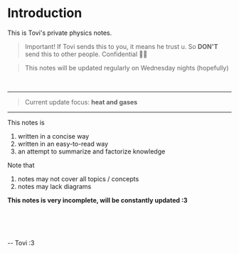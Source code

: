 # Introduction

This is Tovi's private physics notes.

> Important!
> If Tovi sends this to you, it means he trust u. So **DON'T** send this to other people.
> Confidential 🤫🤫

> This notes will be updated regularly on Wednesday nights (hopefully)

<br>

---

> Current update focus: **heat and gases**

---

This notes is
1. written in a concise way
2. written in an easy-to-read way
3. an attempt to summarize and factorize knowledge

Note that
1. notes may not cover all topics / concepts
2. notes may lack diagrams

**This notes is very incomplete, will be constantly updated :3**

<br>
<br>
<br>

-- Tovi :3